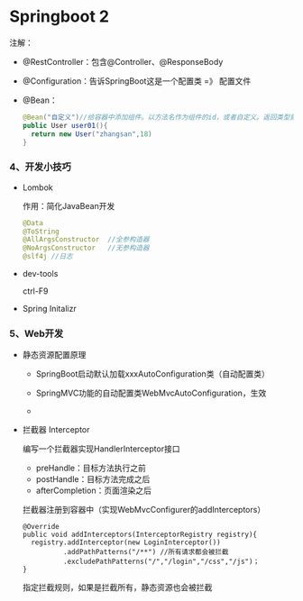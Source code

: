 # Springboot 2

注解：

* @RestController：包含@Controller、@ResponseBody
* @Configuration：告诉SpringBoot这是一个配置类  =》 配置文件

* @Bean：

  ```java
  @Bean("自定义")//给容器中添加组件。以方法名作为组件的id，或者自定义。返回类型就是组件类型。返回的值，就是组件在容器中的实例
  public User user01(){
  	return new User("zhangsan",18)
  }
  ```

  

### 4、开发小技巧

* Lombok

  作用：简化JavaBean开发

  ```java
  @Data
  @ToString
  @AllArgsConstructor  //全参构造器
  @NoArgsConstructor   //无参构造器
  @slf4j //日志
  ```

* dev-tools

  ctrl-F9

* Spring Initalizr

### 5、Web开发

* 静态资源配置原理

  * SpringBoot启动默认加载xxxAutoConfiguration类（自动配置类）

  * SpringMVC功能的自动配置类WebMvcAutoConfiguration，生效
  * 

* 拦截器 Interceptor

  编写一个拦截器实现HandlerInterceptor接口

  * preHandle：目标方法执行之前
  * postHandle：目标方法完成之后
  * afterCompletion：页面渲染之后

  拦截器注册到容器中（实现WebMvcConfigurer的addInterceptors）

  ```
  @Override
  public void addInterceptors(InterceptorRegistry registry){
  	registry.addInterceptor(new LoginInterceptor())
  			.addPathPatterns("/**") //所有请求都会被拦截
  			.excludePathPatterns("/","/login","/css","/js")；
  }
  ```

  指定拦截规则，如果是拦截所有，静态资源也会被拦截